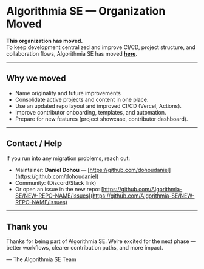 # Algorithmia SE — Organization Moved

**This organization has moved.**  
To keep development centralized and improve CI/CD, project structure, and collaboration flows, Algorithmia SE has moved [**here**](https://github.com/Algorithmia-SE).

---

## Why we moved
- Name originality and future improvements
- Consolidate active projects and content in one place.
- Use an updated repo layout and improved CI/CD (Vercel, Actions).
- Improve contributor onboarding, templates, and automation.
- Prepare for new features (project showcase, contributor dashboard).

---
<!--
## What you should do (if you have a local clone)

If you already cloned this old repository locally, update your `origin` remote to point to the new repository:

```bash
# Option A: update the origin remote (recommended)
git remote set-url origin git@github.com:Algorithmia-SE/NEW-REPO-NAME.git
# or (HTTPS)
git remote set-url origin https://github.com/Algorithmia-SE/NEW-REPO-NAME.git

# Verify
git remote -v
````

Or, clone the new repo fresh:

```bash
git clone git@github.com:Algorithmia-SE/NEW-REPO-NAME.git
# or (HTTPS)
git clone https://github.com/Algorithmia-SE/NEW-REPO-NAME.git
```

---

## I have an open issue or pull request

* **Open PRs**: If you opened a PR against this old repo, please either:

  * Re-create the PR against the new repo (preferred), or
  * Close this PR and open a new one in the new repository with the same branch; include the original PR link for context.
* **Open issues**: Issues that were not migrated can be re-opened in the new repository. We have (or will) migrate high-priority issues and “good first issues”.
* If you need help migrating a PR or issue, tag `@dohoudaniel` or open a new issue in the new repository with the label `migration-help`.

---

## If you are a maintainer or integrator — checklist

Follow these steps to finish the migration and avoid outages:

1. **Repository settings**

   * Transfer any required repository settings to the new repo.
   * Enable branch protection rules on `main`/`master`.
2. **CI / Actions**

   * Update GitHub Actions workflows or copy them to the new repo.
   * Ensure secrets used by workflows are recreated in the new repo (`Settings → Secrets`).
3. **Vercel / Deployment**

   * Update or create new Vercel project with the new repo.
   * Reconfigure environment variables (EmailJS keys, analytics, etc.) in Vercel.
4. **Webhooks & Integrations**

   * Re-add Slack/Discord webhooks, Dependabot, Sentry, Codecov, etc.
5. **Domain / DNS (if relevant)**

   * If a custom domain is pointed to the old repo site, update Vercel/hosting to use the new project.
6. **Badges & Links**

   * Update README badges and links in documentation to reference the new repo URL.
7. **Archive or redirect this repo**

   * Mark this repository as archived (optional) or keep a short README that links to the new repository and explains why it was moved.

---

## Quick copy-paste message for PRs / issues

If you need to reply to contributors, use this short message:

> Hi — thanks for contributing! We’ve moved this project to a new repository: `https://github.com/Algorithmia-SE/NEW-REPO-NAME`. Please rebase/submit your PR there. If you need help migrating your branch or PR, tell us and we’ll assist.

---

## Notes about forks & stars

* **Forks:** Forks of the old repo remain associated with it. Contributors who rely on forks should re-fork the new repository to ensure pull requests target the right upstream.
* **Stars:** Stars on the old repo will remain. If you want to preserve community signal, pin the new repo in organization settings and announce the move on social channels.

--->

## Contact / Help

If you run into any migration problems, reach out:

* Maintainer: **Daniel Dohou** — [https://github.com/dohoudaniel](https://github.com/dohoudaniel)
* Community: (Discord/Slack link)
* Or open an issue in the new repo: [https://github.com/Algorithmia-SE/NEW-REPO-NAME/issues](https://github.com/Algorithmia-SE/NEW-REPO-NAME/issues)

---

## Thank you

Thanks for being part of Algorithmia SE. We’re excited for the next phase — better workflows, clearer contribution paths, and more impact.

— The Algorithmia SE Team


<!--
---

## Extra suggested files to add now

1. **Put the above README in the old repo's `README.md`** (so visitors see the move instantly).
2. **Create a short `MIGRATION.md`** in the new repo with contributor-specific instructions (how to add a project, how to open a PR, “Good First Issues” list).
3. **Create a migration board or issue** in your new repository that tracks which issues/PRs need manual migration — label them `migrate`, `high-priority`, `good-first-issue`.

---

If you want, I can:
- Produce `MIGRATION.md` content now (with templates for PR migration).
- Create a ready-to-post announcement message for Twitter/Discord/GitHub Discussions.
- Produce a short `ARCHIVE_README.md` that auto-links to the new repo and includes the same instructions.
```
-->
